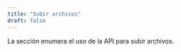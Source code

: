 ```yaml
---
title: "Subir archivos"
draft: false
---
```


La sección enumera el uso de la API para subir archivos.
